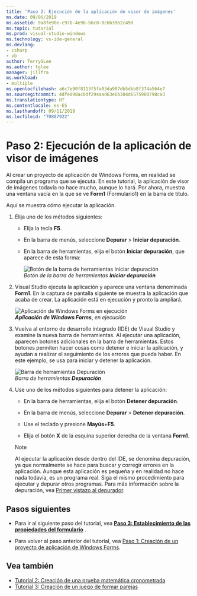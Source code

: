 ```yaml
---
title: 'Paso 2: Ejecución de la aplicación de visor de imágenes'
ms.date: 09/06/2019
ms.assetid: 9a8fe90e-c97b-4e98-b6c8-0c6b3962c49d
ms.topic: tutorial
ms.prod: visual-studio-windows
ms.technology: vs-ide-general
ms.devlang:
- csharp
- vb
author: TerryGLee
ms.author: tglee
manager: jillfra
ms.workload:
- multiple
ms.openlocfilehash: a6c7e90f8113f5fa03da907db5dbb8f374a564e7
ms.sourcegitcommit: 4dfe098ac0df294aad63e6b384d6575980798ca3
ms.translationtype: HT
ms.contentlocale: es-ES
ms.lasthandoff: 09/11/2019
ms.locfileid: "70887922"
---
```

# <a name="step-2-run-your-picture-viewer-app"></a>Paso 2: Ejecución de la aplicación de visor de imágenes

Al crear un proyecto de aplicación de Windows Forms, en realidad se compila un programa que se ejecuta. En este tutorial, la aplicación de visor de imágenes todavía no hace mucho, aunque lo hará. Por ahora, muestra una ventana vacía en la que se ve **Form1** (Formulario1) en la barra de título.

Aquí se muestra cómo ejecutar la aplicación. 

1. Elija uno de los métodos siguientes:

    - Elija la tecla **F5**.

    - En la barra de menús, seleccione **Depurar** > **Iniciar depuración**.

    - En la barra de herramientas, elija el botón **Iniciar depuración**, que aparece de esta forma:

      ![Botón de la barra de herramientas Iniciar depuración](../ide/media/express_icondebug.png)<br>
      *Botón de la barra de herramientas* ***Iniciar depuración***

1. Visual Studio ejecuta la aplicación y aparece una ventana denominada **Form1**. En la captura de pantalla siguiente se muestra la aplicación que acaba de crear. La aplicación está en ejecución y pronto la ampliará.

     ![Aplicación de Windows Forms en ejecución](../ide/media/express_firstrun.png)<br>
***Aplicación de Windows Forms***, *en ejecución*

1. Vuelva al entorno de desarrollo integrado (IDE) de Visual Studio y examine la nueva barra de herramientas. Al ejecutar una aplicación, aparecen botones adicionales en la barra de herramientas. Estos botones permiten hacer cosas como detener e iniciar la aplicación, y ayudan a realizar el seguimiento de los errores que pueda haber. En este ejemplo, se usa para iniciar y detener la aplicación.

     ![Barra de herramientas Depuración](../ide/media/express_debugtoolbar.png)<br>
*Barra de herramientas* ***Depuración***

1. Use uno de los métodos siguientes para detener la aplicación:

    - En la barra de herramientas, elija el botón **Detener depuración**.

    - En la barra de menús, seleccione **Depurar** > **Detener depuración**.

    - Use el teclado y presione **Mayús**+**F5**.

    - Elija el botón **X** de la esquina superior derecha de la ventana **Form1**.

    > [!NOTE]
    > Al ejecutar la aplicación desde dentro del IDE, se denomina depuración, ya que normalmente se hace para buscar y corregir errores en la aplicación. Aunque esta aplicación es pequeña y en realidad no hace nada todavía, es un programa real. Siga el mismo procedimiento para ejecutar y depurar otros programas. Para más información sobre la depuración, vea [Primer vistazo al depurador](../debugger/debugger-feature-tour.md).

## <a name="next-steps"></a>Pasos siguientes

* Para ir al siguiente paso del tutorial, vea **[Paso 3: Establecimiento de las propiedades del formulario](../ide/step-3-set-your-form-properties.md)** .

* Para volver al paso anterior del tutorial, vea [Paso 1: Creación de un proyecto de aplicación de Windows Forms](../ide/step-1-create-a-windows-forms-application-project.md).

## <a name="see-also"></a>Vea también

* [Tutorial 2: Creación de una prueba matemática cronometrada](tutorial-2-create-a-timed-math-quiz.md)
* [Tutorial 3: Creación de un juego de formar parejas](tutorial-3-create-a-matching-game.md)

